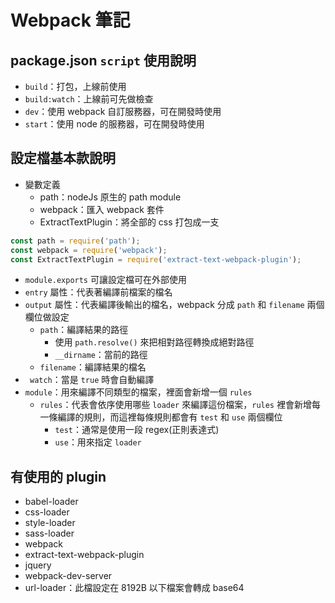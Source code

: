 # Webpack 筆記
## package.json `script` 使用說明
- `build`：打包，上線前使用
- `build:watch`：上線前可先做檢查
- `dev`：使用 webpack 自訂服務器，可在開發時使用
- `start`：使用 node 的服務器，可在開發時使用
## 設定檔基本款說明
- 變數定義
	- path：nodeJs 原生的 path module
	- webpack：匯入 webpack 套件
	- ExtractTextPlugin：將全部的 css 打包成一支
``` javascript
const path = require('path');
const webpack = require('webpack');
const ExtractTextPlugin = require('extract-text-webpack-plugin');
```
- `module.exports` 可讓設定檔可在外部使用
- `entry` 屬性：代表著編譯前檔案的檔名
- `output` 屬性：代表編譯後輸出的檔名，webpack 分成 `path` 和 `filename` 兩個欄位做設定
	- `path`：編譯結果的路徑
		- 使用 `path.resolve()` 來把相對路徑轉換成絕對路徑
		- `__dirname`：當前的路徑
	- `filename`：編譯結果的檔名
- `	watch`：當是 `true` 時會自動編譯
- `module`：用來編譯不同類型的檔案，裡面會新增一個 `rules`
	- `rules`：代表會依序使用哪些 `loader` 來編譯這份檔案，`rules` 裡會新增每一條編譯的規則，而這裡每條規則都會有 `test` 和 `use` 兩個欄位
		- `test`：通常是使用一段 regex(正則表達式)
		- `use`：用來指定 `loader`
## 有使用的 plugin
- babel-loader
- css-loader
- style-loader
- sass-loader
- webpack
- extract-text-webpack-plugin
- jquery
- webpack-dev-server
- url-loader：此檔設定在 8192B 以下檔案會轉成 base64

